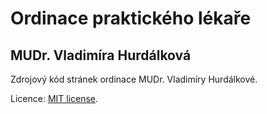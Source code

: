 # Ordinace praktického lékaře
## MUDr. Vladimíra Hurdálková

Zdrojový kód stránek ordinace MUDr. Vladimíry Hurdálkové.

Licence: [MIT license](LICENSE).